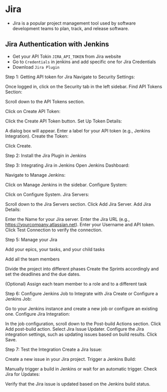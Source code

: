 # Jira
- Jira is a popular project management tool used by software development teams to plan, track, and release software.
## Jira Authentication with Jenkins
- Get your API Tokin `JIRA_API_TOKEN` from Jira website
- Go to `Credentials` in jenkins and add specific one for Jira Credentials
- Download `Jira Plugin`

Step 1: Getting API token for Jira
Navigate to Security Settings:

Once logged in, click on the Security tab in the left sidebar.
Find API Tokens Section:

Scroll down to the API Tokens section.

Click on Create API Token:

Click the Create API Token button.
Set Up Token Details:

A dialog box will appear.
Enter a label for your API token (e.g., Jenkins Integration).
Create the Token:

Click Create.


Step 2: Install the Jira Plugin in Jenkins

Step 3: Integrating Jira in Jenkins
Open Jenkins Dashboard:

Navigate to Manage Jenkins:

Click on Manage Jenkins in the sidebar.
Configure System:

Click on Configure System.
Jira Servers:

Scroll down to the Jira Servers section.
Click Add Jira Server.
Add Jira Details:

Enter the Name for your Jira server.
Enter the Jira URL (e.g., https://yourcompany.atlassian.net).
Enter your Username and API token.
Click Test Connection to verify the connection.


Step 5: Manage your Jira

Add your epics, your tasks, and your child tasks 

Add all the team members

Divide the project into different phases
Create the Sprints accordingly and set the deadlines and the due dates.

(Optional) Assign each team member to a role and to a different task

Step 6: Configure Jenkins Job to Integrate with Jira
Create or Configure a Jenkins Job:

Go to your Jenkins instance and create a new job or configure an existing one.
Configure Jira Integration:

In the job configuration, scroll down to the Post-build Actions section.
Click Add post-build action.
Select Jira Issue Updater.
Configure the Jira integration settings, such as updating issues based on build results.
Click Save.


Step 7: Test the Integration
Create a Jira Issue:

Create a new issue in your Jira project.
Trigger a Jenkins Build:

Manually trigger a build in Jenkins or wait for an automatic trigger.
Check Jira for Updates:

Verify that the Jira issue is updated based on the Jenkins build status.
